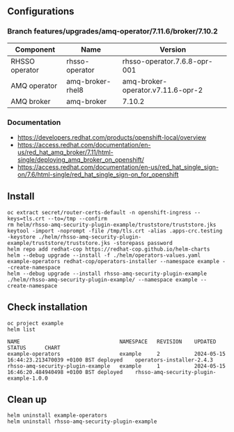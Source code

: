 
## Configurations

### Branch features/upgrades/amq-operator/7.11.6/broker/7.10.2
| Component      | Name             | Version                           |
|----------------|------------------|-----------------------------------|
| RHSSO operator | rhsso-operator   | rhsso-operator.7.6.8-opr-001      |
| AMQ operator   | amq-broker-rhel8 | amq-broker-operator.v7.11.6-opr-2 |
| AMQ broker     | amq-broker       | 7.10.2                            |

### Documentation
- https://developers.redhat.com/products/openshift-local/overview
- https://access.redhat.com/documentation/en-us/red_hat_amq_broker/7.11/html-single/deploying_amq_broker_on_openshift/
- https://access.redhat.com/documentation/en-us/red_hat_single_sign-on/7.6/html-single/red_hat_single_sign-on_for_openshift

## Install
```
oc extract secret/router-certs-default -n openshift-ingress --keys=tls.crt --to=/tmp --confirm
rm helm/rhsso-amq-security-plugin-example/truststore/truststore.jks
keytool -import -noprompt -file /tmp/tls.crt -alias .apps-crc.testing -keystore ./helm/rhsso-amq-security-plugin-example/truststore/truststore.jks -storepass password
helm repo add redhat-cop https://redhat-cop.github.io/helm-charts
helm --debug upgrade --install -f ./helm/operators-values.yaml example-operators redhat-cop/operators-installer --namespace example --create-namespace
helm --debug upgrade --install rhsso-amq-security-plugin-example ./helm/rhsso-amq-security-plugin-example/ --namespace example --create-namespace
```

## Check installation

```
oc project example
helm list 

NAME                                NAMESPACE   REVISION    UPDATED                                 STATUS      CHART
example-operators                   example     2           2024-05-15 16:44:23.213470039 +0100 BST deployed    operators-installer-2.4.3
rhsso-amq-security-plugin-example   example     1           2024-05-15 16:46:20.484940498 +0100 BST deployed    rhsso-amq-security-plugin-example-1.0.0
```

## Clean up
```
helm uninstall example-operators
helm uninstall rhsso-amq-security-plugin-example 
```